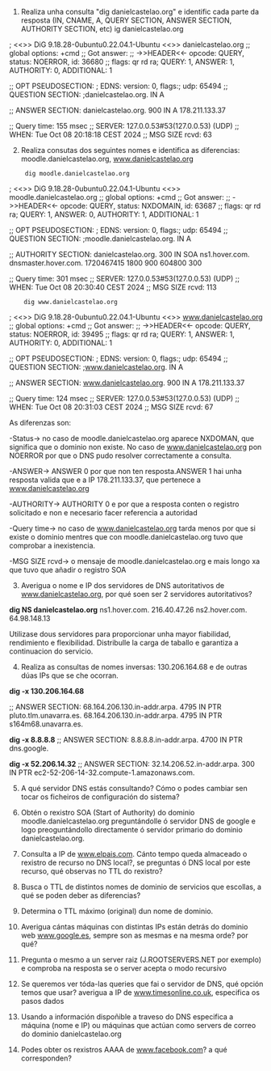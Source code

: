 
1. Realiza unha consulta "dig danielcastelao.org" e identific cada parte da resposta (IN, CNAME, A, QUERY SECTION, ANSWER SECTION, AUTHORITY SECTION, etc)
ig danielcastelao.org
 
; <<>> DiG 9.18.28-0ubuntu0.22.04.1-Ubuntu <<>> danielcastelao.org
;; global options: +cmd
;; Got answer:
;; ->>HEADER<<- opcode: QUERY, status: NOERROR, id: 36680
;; flags: qr rd ra; QUERY: 1, ANSWER: 1, AUTHORITY: 0, ADDITIONAL: 1

;; OPT PSEUDOSECTION:
; EDNS: version: 0, flags:; udp: 65494
;; QUESTION SECTION:
;danielcastelao.org.		IN	A

;; ANSWER SECTION:
danielcastelao.org.	900	IN	A	178.211.133.37

;; Query time: 155 msec
;; SERVER: 127.0.0.53#53(127.0.0.53) (UDP)
;; WHEN: Tue Oct 08 20:18:18 CEST 2024
;; MSG SIZE  rcvd: 63

2. Realiza consutas dos seguintes nomes e identifica as diferencias: moodle.danielcastelao.org, www.danielcastelao.org  

		dig moodle.danielcastelao.org

; <<>> DiG 9.18.28-0ubuntu0.22.04.1-Ubuntu <<>> moodle.danielcastelao.org
;; global options: +cmd
;; Got answer:
;; ->>HEADER<<- opcode: QUERY, status: NXDOMAIN, id: 63687
;; flags: qr rd ra; QUERY: 1, ANSWER: 0, AUTHORITY: 1, ADDITIONAL: 1

;; OPT PSEUDOSECTION:
; EDNS: version: 0, flags:; udp: 65494
;; QUESTION SECTION:
;moodle.danielcastelao.org.	IN	A

;; AUTHORITY SECTION:
danielcastelao.org.	300	IN	SOA	ns1.hover.com. dnsmaster.hover.com. 1720467415 1800 900 604800 300

;; Query time: 301 msec
;; SERVER: 127.0.0.53#53(127.0.0.53) (UDP)
;; WHEN: Tue Oct 08 20:30:40 CEST 2024
;; MSG SIZE  rcvd: 113

 		
 		dig www.danielcastelao.org

; <<>> DiG 9.18.28-0ubuntu0.22.04.1-Ubuntu <<>> www.danielcastelao.org
;; global options: +cmd
;; Got answer:
;; ->>HEADER<<- opcode: QUERY, status: NOERROR, id: 39495
;; flags: qr rd ra; QUERY: 1, ANSWER: 1, AUTHORITY: 0, ADDITIONAL: 1

;; OPT PSEUDOSECTION:
; EDNS: version: 0, flags:; udp: 65494
;; QUESTION SECTION:
;www.danielcastelao.org.		IN	A

;; ANSWER SECTION:
www.danielcastelao.org.	900	IN	A	178.211.133.37

;; Query time: 124 msec
;; SERVER: 127.0.0.53#53(127.0.0.53) (UDP)
;; WHEN: Tue Oct 08 20:31:03 CEST 2024
;; MSG SIZE  rcvd: 67

As diferenzas son:

-Status-> no caso de moodle.danielcastelao.org aparece NXDOMAN, que significa que o dominio non existe. No caso de www.danielcastelao.org pon NOERROR por que o DNS pudo resolver correctamente a consulta.

-ANSWER-> ANSWER 0 por que non ten resposta.ANSWER 1 hai unha resposta valida que e a IP 178.211.133.37, que pertenece a www.danielcastelao.org 

-AUTHORITY-> AUTHORITY 0 e por que a resposta conten o registro solicitado e non e necesario facer referencia a autoridad 

-Query time-> no caso de www.danielcastelao.org tarda menos por que si existe o dominio mentres que con moodle.danielcastelao.org tuvo que comprobar a inexistencia.

-MSG SIZE rcvd-> o mensaje de moodle.danielcastelao.org e mais longo xa que tuvo que añadir o registro SOA 



3.  Averigua o nome e IP dos servidores de DNS autoritativos de www.danielcastelao.org, por qué soen ser 2 servidores autoritativos?

**dig NS danielcastelao.org**
ns1.hover.com.	216.40.47.26
ns2.hover.com.	64.98.148.13

Utilizase dous servidores para proporcionar unha mayor fiabilidad, rendimiento e flexibilidad. Distribulle la carga de taballo e garantiza a continuacion do servicio. 

4. Realiza as consultas de nomes inversas: 130.206.164.68 e de outras dúas IPs que se che ocorran.

**dig -x 130.206.164.68**

;; ANSWER SECTION:
68.164.206.130.in-addr.arpa. 4795 IN	PTR	pluto.tlm.unavarra.es.
68.164.206.130.in-addr.arpa. 4795 IN	PTR	s164m68.unavarra.es.

**dig -x 8.8.8.8**
;; ANSWER SECTION:
8.8.8.8.in-addr.arpa.	4700	IN	PTR	dns.google.

**dig -x 52.206.14.32**
;; ANSWER SECTION:
32.14.206.52.in-addr.arpa. 300	IN	PTR	ec2-52-206-14-32.compute-1.amazonaws.com.

5. A qué servidor DNS estás consultando? Cómo o podes cambiar sen tocar os ficheiros de configuración do sistema?

6. Obtén o rexistro SOA (Start of Authority) do dominio  moodle.danielcastelao.org preguntándolle ó servidor DNS de google e logo preoguntándollo directamente ó servidor primario do dominio danielcastelao.org. 

7. Consulta a IP de www.elpais.com. Cánto tempo queda almaceado o rexistro de recurso no DNS local?, se preguntas ó DNS local por este recurso, qué observas no TTL do rexistro?
   
 8. Busca o TTL de distintos nomes de dominio de servicios que escollas, a qué se poden deber as diferencias?

 9. Determina o TTL máximo (original) dun nome de dominio.

10. Averigua cántas máquinas con distintas IPs están detrás do dominio web www.google.es, sempre son as mesmas e na mesma orde? por qué?

11. Pregunta o mesmo a un server raiz (J.ROOTSERVERS.NET por exemplo) e comproba na resposta se o server acepta o modo recursivo

12. Se queremos ver tóda-las queries que fai o servidor de DNS, qué opción temos que usar? averigua a IP de www.timesonline.co.uk, especifica os pasos dados

13. Usando a información dispoñible a traveso do DNS especifica a máquina (nome e IP) ou máquinas que actúan como servers de correo do dominio danielcastelao.org

14. Podes obter os rexistros AAAA de www.facebook.com? a qué corresponden?
